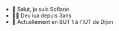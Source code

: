 - 👋 Salut, je suis Sofiane
- 👨‍💻 Dev lua depuis 3ans
- 🌱 Actuellement en BUT 1 à l'IUT de Dijon

<!---
LeRatSupreme/LeRatSupreme is a ✨ special ✨ repository because its `README.md` (this file) appears on your GitHub profile.
You can click the Preview link to take a look at your changes.
--->
